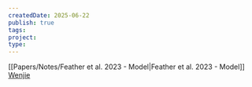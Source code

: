 ```yaml
---
createdDate: 2025-06-22
publish: true
tags: 
project: 
type:
---
```

[[Papers/Notes/Feather et al. 2023 - Model|Feather et al. 2023 - Model]]
[Wenjie](https://wliwenjieli.github.io/)